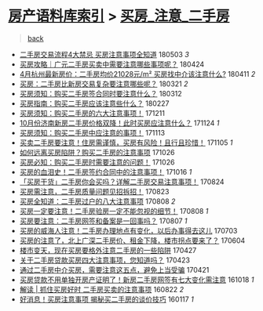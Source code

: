 [房产语料库索引](../../README.md)  > [买房_注意_二手房](买房_注意_二手房.md)
====
> [back](../README.md)

- [二手房交易流程4大禁忌 买房注意事项全知道](http://jkwz.applinzi.com/ittc/7098794316090835984.html#%E4%BA%8C%E6%89%8B%E6%88%BF%E4%BA%A4%E6%98%93%E6%B5%81%E7%A8%8B4%E5%A4%A7%E7%A6%81%E5%BF%8C+%E4%B9%B0%E6%88%BF%E6%B3%A8%E6%84%8F%E4%BA%8B%E9%A1%B9%E5%85%A8%E7%9F%A5%E9%81%93) 180503 *3* 
- [买房攻略｜广元二手房买卖中需要注意哪些事项呢？](http://jkwz.applinzi.com/ittc/7095549857051968518.html#%E4%B9%B0%E6%88%BF%E6%94%BB%E7%95%A5%EF%BD%9C%E5%B9%BF%E5%85%83%E4%BA%8C%E6%89%8B%E6%88%BF%E4%B9%B0%E5%8D%96%E4%B8%AD%E9%9C%80%E8%A6%81%E6%B3%A8%E6%84%8F%E5%93%AA%E4%BA%9B%E4%BA%8B%E9%A1%B9%E5%91%A2%EF%BC%9F) 180424  
- [4月杭州最新房价：二手房均价21028元/m² 买房找中介该注意什么?](http://jkwz.applinzi.com/ittc/7090674497269269514.html#4%E6%9C%88%E6%9D%AD%E5%B7%9E%E6%9C%80%E6%96%B0%E6%88%BF%E4%BB%B7%EF%BC%9A%E4%BA%8C%E6%89%8B%E6%88%BF%E5%9D%87%E4%BB%B721028%E5%85%83%2Fm%C2%B2+%E4%B9%B0%E6%88%BF%E6%89%BE%E4%B8%AD%E4%BB%8B%E8%AF%A5%E6%B3%A8%E6%84%8F%E4%BB%80%E4%B9%88%3F) 180411 *2* 
- [买房：二手房比新房交易复杂要注意哪些呢？](http://jkwz.applinzi.com/ittc/7082929463518299146.html#%E4%B9%B0%E6%88%BF%EF%BC%9A%E4%BA%8C%E6%89%8B%E6%88%BF%E6%AF%94%E6%96%B0%E6%88%BF%E4%BA%A4%E6%98%93%E5%A4%8D%E6%9D%82%E8%A6%81%E6%B3%A8%E6%84%8F%E5%93%AA%E4%BA%9B%E5%91%A2%EF%BC%9F) 180321 *2* 
- [买房须知：购买二手房签合同时要注意什么？](http://jkwz.applinzi.com/ittc/7079552161560396811.html#%E4%B9%B0%E6%88%BF%E9%A1%BB%E7%9F%A5%EF%BC%9A%E8%B4%AD%E4%B9%B0%E4%BA%8C%E6%89%8B%E6%88%BF%E7%AD%BE%E5%90%88%E5%90%8C%E6%97%B6%E8%A6%81%E6%B3%A8%E6%84%8F%E4%BB%80%E4%B9%88%EF%BC%9F) 180312  
- [买房指南：购买二手房应该注意些什么？](http://jkwz.applinzi.com/ittc/7074703411138528266.html#%E4%B9%B0%E6%88%BF%E6%8C%87%E5%8D%97%EF%BC%9A%E8%B4%AD%E4%B9%B0%E4%BA%8C%E6%89%8B%E6%88%BF%E5%BA%94%E8%AF%A5%E6%B3%A8%E6%84%8F%E4%BA%9B%E4%BB%80%E4%B9%88%EF%BC%9F) 180227  
- [买房须知：购买二手房的六大注意事项！](http://jkwz.applinzi.com/ittc/7045868867207824401.html#%E4%B9%B0%E6%88%BF%E9%A1%BB%E7%9F%A5%EF%BC%9A%E8%B4%AD%E4%B9%B0%E4%BA%8C%E6%89%8B%E6%88%BF%E7%9A%84%E5%85%AD%E5%A4%A7%E6%B3%A8%E6%84%8F%E4%BA%8B%E9%A1%B9%EF%BC%81) 171211  
- [10月份济南新房二手房价格双降！此时买房应注意什么？](http://jkwz.applinzi.com/ittc/7039451579508327440.html#10%E6%9C%88%E4%BB%BD%E6%B5%8E%E5%8D%97%E6%96%B0%E6%88%BF%E4%BA%8C%E6%89%8B%E6%88%BF%E4%BB%B7%E6%A0%BC%E5%8F%8C%E9%99%8D%EF%BC%81%E6%AD%A4%E6%97%B6%E4%B9%B0%E6%88%BF%E5%BA%94%E6%B3%A8%E6%84%8F%E4%BB%80%E4%B9%88%EF%BC%9F) 171124 *1* 
- [买房须知：购买二手房中应注意的事项！](http://jkwz.applinzi.com/ittc/7035366316813321232.html#%E4%B9%B0%E6%88%BF%E9%A1%BB%E7%9F%A5%EF%BC%9A%E8%B4%AD%E4%B9%B0%E4%BA%8C%E6%89%8B%E6%88%BF%E4%B8%AD%E5%BA%94%E6%B3%A8%E6%84%8F%E7%9A%84%E4%BA%8B%E9%A1%B9%EF%BC%81) 171113  
- [买卖二手房要注意！住房需谨慎，买房有风险！且行且珍惜！](http://jkwz.applinzi.com/ittc/7032575302134400017.html#%E4%B9%B0%E5%8D%96%E4%BA%8C%E6%89%8B%E6%88%BF%E8%A6%81%E6%B3%A8%E6%84%8F%EF%BC%81%E4%BD%8F%E6%88%BF%E9%9C%80%E8%B0%A8%E6%85%8E%EF%BC%8C%E4%B9%B0%E6%88%BF%E6%9C%89%E9%A3%8E%E9%99%A9%EF%BC%81%E4%B8%94%E8%A1%8C%E4%B8%94%E7%8F%8D%E6%83%9C%EF%BC%81) 171105 *1* 
- [如何远离买房陷阱？购买二手房的注意事项](http://jkwz.applinzi.com/ittc/7028774769493804049.html#%E5%A6%82%E4%BD%95%E8%BF%9C%E7%A6%BB%E4%B9%B0%E6%88%BF%E9%99%B7%E9%98%B1%EF%BC%9F%E8%B4%AD%E4%B9%B0%E4%BA%8C%E6%89%8B%E6%88%BF%E7%9A%84%E6%B3%A8%E6%84%8F%E4%BA%8B%E9%A1%B9) 171026  
- [买房必知：购买二手房时需要注意的问题！](http://jkwz.applinzi.com/ittc/7028769572151362577.html#%E4%B9%B0%E6%88%BF%E5%BF%85%E7%9F%A5%EF%BC%9A%E8%B4%AD%E4%B9%B0%E4%BA%8C%E6%89%8B%E6%88%BF%E6%97%B6%E9%9C%80%E8%A6%81%E6%B3%A8%E6%84%8F%E7%9A%84%E9%97%AE%E9%A2%98%EF%BC%81) 171026  
- [买房的血泪史！二手房签约合同中的注意事项！](http://jkwz.applinzi.com/ittc/7025010020520035345.html#%E4%B9%B0%E6%88%BF%E7%9A%84%E8%A1%80%E6%B3%AA%E5%8F%B2%EF%BC%81%E4%BA%8C%E6%89%8B%E6%88%BF%E7%AD%BE%E7%BA%A6%E5%90%88%E5%90%8C%E4%B8%AD%E7%9A%84%E6%B3%A8%E6%84%8F%E4%BA%8B%E9%A1%B9%EF%BC%81) 171016 *1* 
- [「买房干货」二手房你会买吗？详解二手房交易注意事项！](http://jkwz.applinzi.com/ittc/7005419718675268625.html#%E3%80%8C%E4%B9%B0%E6%88%BF%E5%B9%B2%E8%B4%A7%E3%80%8D%E4%BA%8C%E6%89%8B%E6%88%BF%E4%BD%A0%E4%BC%9A%E4%B9%B0%E5%90%97%EF%BC%9F%E8%AF%A6%E8%A7%A3%E4%BA%8C%E6%89%8B%E6%88%BF%E4%BA%A4%E6%98%93%E6%B3%A8%E6%84%8F%E4%BA%8B%E9%A1%B9%EF%BC%81) 170824  
- [买房需注意，二手房质量问题见招拆招！](http://jkwz.applinzi.com/ittc/7004961873165026320.html#%E4%B9%B0%E6%88%BF%E9%9C%80%E6%B3%A8%E6%84%8F%EF%BC%8C%E4%BA%8C%E6%89%8B%E6%88%BF%E8%B4%A8%E9%87%8F%E9%97%AE%E9%A2%98%E8%A7%81%E6%8B%9B%E6%8B%86%E6%8B%9B%EF%BC%81) 170823  
- [买房全知道：二手房过户的八大注意事项](http://jkwz.applinzi.com/ittc/6999459405844972560.html#%E4%B9%B0%E6%88%BF%E5%85%A8%E7%9F%A5%E9%81%93%EF%BC%9A%E4%BA%8C%E6%89%8B%E6%88%BF%E8%BF%87%E6%88%B7%E7%9A%84%E5%85%AB%E5%A4%A7%E6%B3%A8%E6%84%8F%E4%BA%8B%E9%A1%B9) 170808 *2* 
- [买房一定要注意！二手房验房一定不能忽视的细节！](http://jkwz.applinzi.com/ittc/6999401227782456336.html#%E4%B9%B0%E6%88%BF%E4%B8%80%E5%AE%9A%E8%A6%81%E6%B3%A8%E6%84%8F%EF%BC%81%E4%BA%8C%E6%89%8B%E6%88%BF%E9%AA%8C%E6%88%BF%E4%B8%80%E5%AE%9A%E4%B8%8D%E8%83%BD%E5%BF%BD%E8%A7%86%E7%9A%84%E7%BB%86%E8%8A%82%EF%BC%81) 170808 *1* 
- [买房要注意：二手房网签和备案是一回事吗？](http://jkwz.applinzi.com/ittc/6999104674450637841.html#%E4%B9%B0%E6%88%BF%E8%A6%81%E6%B3%A8%E6%84%8F%EF%BC%9A%E4%BA%8C%E6%89%8B%E6%88%BF%E7%BD%91%E7%AD%BE%E5%92%8C%E5%A4%87%E6%A1%88%E6%98%AF%E4%B8%80%E5%9B%9E%E4%BA%8B%E5%90%97%EF%BC%9F) 170807 *1* 
- [买房的威海人注意！二手房办理地点有变化，以后办事得去这儿](http://jkwz.applinzi.com/ittc/6986084845259064325.html#%E4%B9%B0%E6%88%BF%E7%9A%84%E5%A8%81%E6%B5%B7%E4%BA%BA%E6%B3%A8%E6%84%8F%EF%BC%81%E4%BA%8C%E6%89%8B%E6%88%BF%E5%8A%9E%E7%90%86%E5%9C%B0%E7%82%B9%E6%9C%89%E5%8F%98%E5%8C%96%EF%BC%8C%E4%BB%A5%E5%90%8E%E5%8A%9E%E4%BA%8B%E5%BE%97%E5%8E%BB%E8%BF%99%E5%84%BF) 170703  
- [买房的注意了，北上广深二手房价、租金下降，楼市拐点要来了？](http://jkwz.applinzi.com/ittc/6975302499152954373.html#%E4%B9%B0%E6%88%BF%E7%9A%84%E6%B3%A8%E6%84%8F%E4%BA%86%EF%BC%8C%E5%8C%97%E4%B8%8A%E5%B9%BF%E6%B7%B1%E4%BA%8C%E6%89%8B%E6%88%BF%E4%BB%B7%E3%80%81%E7%A7%9F%E9%87%91%E4%B8%8B%E9%99%8D%EF%BC%8C%E6%A5%BC%E5%B8%82%E6%8B%90%E7%82%B9%E8%A6%81%E6%9D%A5%E4%BA%86%EF%BC%9F) 170604  
- [楼市变天，现在买房要格外注意二手房的一些陷阱](http://jkwz.applinzi.com/ittc/6961221590925706244.html#%E6%A5%BC%E5%B8%82%E5%8F%98%E5%A4%A9%EF%BC%8C%E7%8E%B0%E5%9C%A8%E4%B9%B0%E6%88%BF%E8%A6%81%E6%A0%BC%E5%A4%96%E6%B3%A8%E6%84%8F%E4%BA%8C%E6%89%8B%E6%88%BF%E7%9A%84%E4%B8%80%E4%BA%9B%E9%99%B7%E9%98%B1) 170427  
- [关于二手房贷款买房四大注意事项，您知道吗？](http://jkwz.applinzi.com/ittc/6959117850122912773.html#%E5%85%B3%E4%BA%8E%E4%BA%8C%E6%89%8B%E6%88%BF%E8%B4%B7%E6%AC%BE%E4%B9%B0%E6%88%BF%E5%9B%9B%E5%A4%A7%E6%B3%A8%E6%84%8F%E4%BA%8B%E9%A1%B9%EF%BC%8C%E6%82%A8%E7%9F%A5%E9%81%93%E5%90%97%EF%BC%9F) 170423  
- [通过二手房中介买房，需要注意这五点，避免上当受骗](http://jkwz.applinzi.com/ittc/6959017129192981509.html#%E9%80%9A%E8%BF%87%E4%BA%8C%E6%89%8B%E6%88%BF%E4%B8%AD%E4%BB%8B%E4%B9%B0%E6%88%BF%EF%BC%8C%E9%9C%80%E8%A6%81%E6%B3%A8%E6%84%8F%E8%BF%99%E4%BA%94%E7%82%B9%EF%BC%8C%E9%81%BF%E5%85%8D%E4%B8%8A%E5%BD%93%E5%8F%97%E9%AA%97) 170421  
- [买房贷款不用单独开房产证明了！新房二手房网签有七大变化需注意](http://jkwz.applinzi.com/ittc/6890239289912198149.html#%E4%B9%B0%E6%88%BF%E8%B4%B7%E6%AC%BE%E4%B8%8D%E7%94%A8%E5%8D%95%E7%8B%AC%E5%BC%80%E6%88%BF%E4%BA%A7%E8%AF%81%E6%98%8E%E4%BA%86%EF%BC%81%E6%96%B0%E6%88%BF%E4%BA%8C%E6%89%8B%E6%88%BF%E7%BD%91%E7%AD%BE%E6%9C%89%E4%B8%83%E5%A4%A7%E5%8F%98%E5%8C%96%E9%9C%80%E6%B3%A8%E6%84%8F) 161018 *1* 
- [解读 | 抓住买房好时 二手房买卖的注意事项](http://jkwz.applinzi.com/ittc/6868432008312783876.html#%E8%A7%A3%E8%AF%BB+%7C+%E6%8A%93%E4%BD%8F%E4%B9%B0%E6%88%BF%E5%A5%BD%E6%97%B6+%E4%BA%8C%E6%89%8B%E6%88%BF%E4%B9%B0%E5%8D%96%E7%9A%84%E6%B3%A8%E6%84%8F%E4%BA%8B%E9%A1%B9) 160822 *2* 
- [好消息！买房注意事项 揭秘买二手房的谈价技巧](http://jkwz.applinzi.com/ittc/6787964736297763844.html#%E5%A5%BD%E6%B6%88%E6%81%AF%EF%BC%81%E4%B9%B0%E6%88%BF%E6%B3%A8%E6%84%8F%E4%BA%8B%E9%A1%B9+%E6%8F%AD%E7%A7%98%E4%B9%B0%E4%BA%8C%E6%89%8B%E6%88%BF%E7%9A%84%E8%B0%88%E4%BB%B7%E6%8A%80%E5%B7%A7) 160117 *1* 
